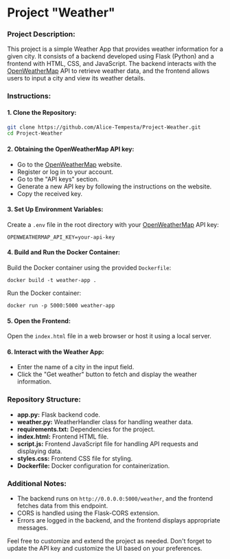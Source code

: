 # Project "Weather"

### Project Description:

This project is a simple Weather App that provides weather information for a given city. It consists of a backend developed using Flask (Python) and a frontend with HTML, CSS, and JavaScript. The backend interacts with the <a href= https://openweathermap.org>OpenWeatherMap<a/> API to retrieve weather data, and the frontend allows users to input a city and view its weather details.

### Instructions:

#### 1. Clone the Repository:

```bash
git clone https://github.com/Alice-Tempesta/Project-Weather.git
cd Project-Weather
```
#### 2. Obtaining the OpenWeatherMap API key:
- Go to the <a href= https://openweathermap.org>OpenWeatherMap<a/> website.
- Register or log in to your account.
- Go to the "API keys" section.
- Generate a new API key by following the instructions on the website.
- Copy the received key.

#### 3. Set Up Environment Variables:

Create a `.env` file in the root directory with your <a href= https://openweathermap.org>OpenWeatherMap<a/> API key:

```OPENWEATHERMAP_API_KEY=your-api-key```

#### 4. Build and Run the Docker Container:

Build the Docker container using the provided `Dockerfile`:

```docker build -t weather-app .```

Run the Docker container:

```docker run -p 5000:5000 weather-app```

#### 5. Open the Frontend:

Open the `index.html` file in a web browser or host it using a local server.

#### 6. Interact with the Weather App:

- Enter the name of a city in the input field.
- Click the "Get weather" button to fetch and display the weather information.

### Repository Structure:

- **app.py:** Flask backend code.
- **weather.py:** WeatherHandler class for handling weather data.
- **requirements.txt:** Dependencies for the project.
- **index.html:** Frontend HTML file.
- **script.js:** Frontend JavaScript file for handling API requests and displaying data.
- **styles.css:** Frontend CSS file for styling.
- **Dockerfile:** Docker configuration for containerization.

### Additional Notes:

- The backend runs on `http://0.0.0.0:5000/weather`, and the frontend fetches data from this endpoint.
- CORS is handled using the Flask-CORS extension.
- Errors are logged in the backend, and the frontend displays appropriate messages.

Feel free to customize and extend the project as needed. Don't forget to update the API key and customize the UI based on your preferences.
